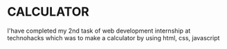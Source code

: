 # CALCULATOR
I'have completed my 2nd task of web development internship at technohacks which was to make a calculator by using html, css, javascript
